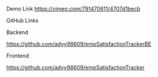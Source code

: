 Demo Link
https://vimeo.com/791470611/4707d1becb

GitHub Links

Backend

https://github.com/adyy98609/empSatisfactionTrackerBE

Frontend

https://github.com/adyy98609/empSatisfactionTracker